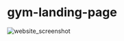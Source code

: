 # gym-landing-page

![website_screenshot](https://github.com/user-attachments/assets/a79249c8-d6ab-447b-ab19-625fb822c855)

